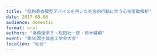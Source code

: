```yaml
---
title: "低拘束衣服型デバイスを用いた社会的行動に伴う心拍変動解析"
date: 2017-05-06
audience: domestic
format: oral
authors: "高橋佳奈子・松田壮一郎・鈴木健嗣"
event: "第56回生体医工学会大会"
location: "仙台"
---
```

